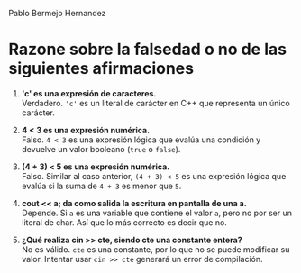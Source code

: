 Pablo Bermejo Hernandez

# Razone sobre la falsedad o no de las siguientes afirmaciones

1. **'c' es una expresión de caracteres.**  
   Verdadero. `'c'` es un literal de carácter en C++ que representa un único carácter.

2. **4 < 3 es una expresión numérica.**  
   Falso. `4 < 3` es una expresión lógica que evalúa una condición y devuelve un valor booleano (`true` o `false`).

3. **(4 + 3) < 5 es una expresión numérica.**  
   Falso. Similar al caso anterior, `(4 + 3) < 5` es una expresión lógica que evalúa si la suma de `4 + 3` es menor que `5`.

4. **cout << a; da como salida la escritura en pantalla de una a.**  
   Depende. Si `a` es una variable que contiene el valor `a`, pero no por ser un literal de char. Así que lo más correcto es decir que no.

5. **¿Qué realiza cin >> cte, siendo cte una constante entera?**  
   No es válido. `cte` es una constante, por lo que no se puede modificar su valor. Intentar usar `cin >> cte` generará un error de compilación.
